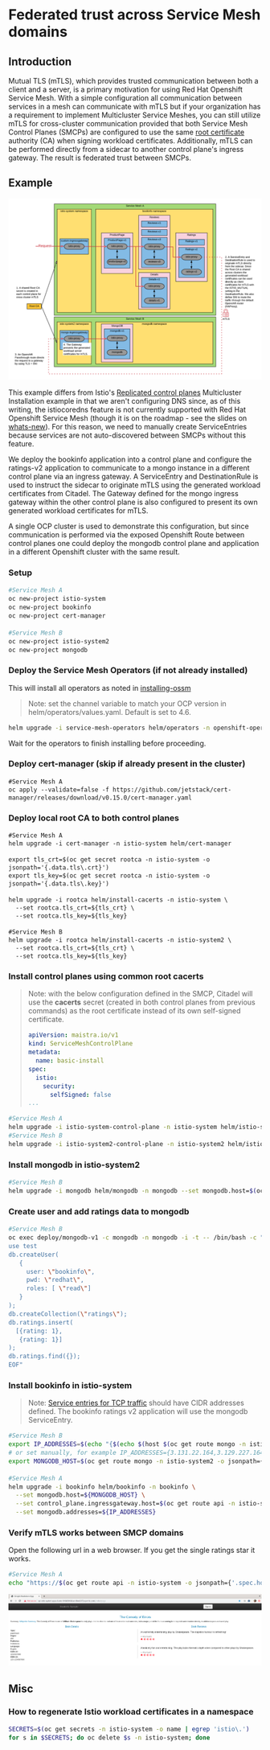 # Federated trust across Service Mesh domains

## Introduction

Mutual TLS (mTLS), which provides trusted communication between both a client and a server, is a primary motivation for using Red Hat Openshift Service Mesh. With a simple configuration all communication between services in a mesh can communicate with mTLS but if your organization has a requirement to implement Multicluster Service Meshes, you can still utilize mTLS for cross-cluster communication provided that both Service Mesh Control Planes (SMCPs) are configured to use the same [root certificate](https://en.wikipedia.org/wiki/Root_certificate) authority (CA) when signing workload certificates. Additionally, mTLS can be performed directly from a sidecar to another control plane's ingress gateway. The result is federated trust between SMCPs.

## Example

![Federated trust](./documentation/pictures/federated-trust.png)

This example differs from Istio's [Replicated control planes](https://istio.io/latest/docs/setup/install/multicluster/gateways/) Multicluster Installation example in that we aren't configuring DNS since, as of this writing, the istiocoredns feature is not currently supported with Red Hat Openshift Service Mesh (though it is on the roadmap - see the slides on [whats-new](https://www.openshift.com/learn/whats-new)). For this reason, we need to manually create ServiceEntries because services are not auto-discovered between SMCPs without this feature.

We deploy the bookinfo application into a control plane and configure the ratings-v2 application to communicate to a mongo instance in a different control plane via an ingress gateway. A ServiceEntry and DestinationRule is used to instruct the sidecar to originate mTLS using the generated workload certificates from Citadel. The Gateway defined for the mongo ingress gateway within the other control plane is also configured to present its own generated workload certificates for mTLS.

A single OCP cluster is used to demonstrate this configuration, but since communication is performed via the exposed Openshift Route between control planes one could deploy the mongodb control plane and application in a different Openshift cluster with the same result.

### Setup

```sh
#Service Mesh A
oc new-project istio-system
oc new-project bookinfo
oc new-project cert-manager

#Service Mesh B
oc new-project istio-system2
oc new-project mongodb
```

### Deploy the Service Mesh Operators (if not already installed)

This will install all operators as noted in [installing-ossm](https://docs.openshift.com/container-platform/4.6/service_mesh/v1x/installing-ossm.html)

> Note: set the channel variable to match your OCP version in helm/operators/values.yaml. Default is set to 4.6.

```sh
helm upgrade -i service-mesh-operators helm/operators -n openshift-operators
```

Wait for the operators to finish installing before proceeding.

### Deploy cert-manager (skip if already present in the cluster)

```shell
#Service Mesh A
oc apply --validate=false -f https://github.com/jetstack/cert-manager/releases/download/v0.15.0/cert-manager.yaml
```

### Deploy local root CA to both control planes

```shell
#Service Mesh A
helm upgrade -i cert-manager -n istio-system helm/cert-manager

export tls_crt=$(oc get secret rootca -n istio-system -o jsonpath='{.data.tls\.crt}')
export tls_key=$(oc get secret rootca -n istio-system -o jsonpath='{.data.tls\.key}')

helm upgrade -i rootca helm/install-cacerts -n istio-system \
  --set rootca.tls_crt=${tls_crt} \
  --set rootca.tls_key=${tls_key}

#Service Mesh B
helm upgrade -i rootca helm/install-cacerts -n istio-system2 \
  --set rootca.tls_crt=${tls_crt} \
  --set rootca.tls_key=${tls_key}
```

### Install control planes using common root cacerts

> Note: with the below configuration defined in the SMCP, Citadel will use the **cacerts** secret (created in both control planes from previous commands) as the root certificate instead of its own self-signed certificate.
>
> ```yaml
> apiVersion: maistra.io/v1
> kind: ServiceMeshControlPlane
> metadata:
>   name: basic-install
> spec:
>   istio:
>     security:
>       selfSigned: false
> ...
> ```

```sh
#Service Mesh A
helm upgrade -i istio-system-control-plane -n istio-system helm/istio-system-control-plane
#Service Mesh B
helm upgrade -i istio-system2-control-plane -n istio-system2 helm/istio-system2-control-plane
```

### Install mongodb in istio-system2

```sh
#Service Mesh B
helm upgrade -i mongodb helm/mongodb -n mongodb --set mongodb.host=$(oc get route mongo -n istio-system2 -o jsonpath={.spec.host})
```

### Create user and add ratings data to mongodb

```sh
#Service Mesh B
oc exec deploy/mongodb-v1 -c mongodb -n mongodb -i -t -- /bin/bash -c "cat <<EOF | mongo -u admin -p redhat --authenticationDatabase admin
use test
db.createUser(
   {
     user: \"bookinfo\",
     pwd: \"redhat\",
     roles: [ \"read\"]
   }
);
db.createCollection(\"ratings\");
db.ratings.insert(
  [{rating: 1},
   {rating: 1}]
);
db.ratings.find({});
EOF"
```

### Install bookinfo in istio-system

> Note: [Service entries for TCP traffic](https://istio.io/latest/blog/2018/egress-tcp/#service-entries-for-tcp-traffic) should have CIDR addresses defined. The bookinfo ratings v2 application will use the mongodb ServiceEntry.

```sh
#Service Mesh B
export IP_ADDRESSES=$(echo "{$(echo $(host $(oc get route mongo -n istio-system2 -o jsonpath={'.spec.host'}) | cut -d" " -f4) | sed -e "s/ /,/g")}")
# or set manually, for example IP_ADDRESSES={3.131.22.164,3.129.227.164}
export MONGODB_HOST=$(oc get route mongo -n istio-system2 -o jsonpath={.spec.host})

#Service Mesh A
helm upgrade -i bookinfo helm/bookinfo -n bookinfo \
  --set mongodb.host=${MONGODB_HOST} \
  --set control_plane.ingressgateway.host=$(oc get route api -n istio-system -o jsonpath={'.spec.host'}) \
  --set mongodb.addresses=${IP_ADDRESSES}
```

### Verify mTLS works between SMCP domains

Open the following url in a web browser. If you get the single ratings star it works.

```sh
#Service Mesh A
echo "https://$(oc get route api -n istio-system -o jsonpath={'.spec.host'})/productpage"
```

![Bookinfo successful result](./documentation/pictures/bookinfo-result.png)

## Misc

### How to regenerate Istio workload certificates in a namespace

```sh
SECRETS=$(oc get secrets -n istio-system -o name | egrep 'istio\.')
for s in $SECRETS; do oc delete $s -n istio-system; done
```
